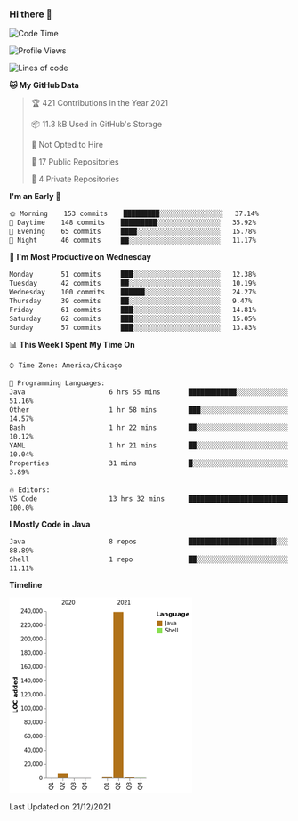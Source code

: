 ### Hi there 👋


<!--START_SECTION:waka-->
![Code Time](http://img.shields.io/badge/Code%20Time-1%2C872%20hrs%2030%20mins-blue)

![Profile Views](http://img.shields.io/badge/Profile%20Views-0-blue)

![Lines of code](https://img.shields.io/badge/From%20Hello%20World%20I%27ve%20Written-249%20Thousand%20lines%20of%20code-blue)

**🐱 My GitHub Data** 

> 🏆 421 Contributions in the Year 2021
 > 
> 📦 11.3 kB Used in GitHub's Storage 
 > 
> 🚫 Not Opted to Hire
 > 
> 📜 17 Public Repositories 
 > 
> 🔑 4 Private Repositories  
 > 
**I'm an Early 🐤** 

```text
🌞 Morning    153 commits    █████████░░░░░░░░░░░░░░░░   37.14% 
🌆 Daytime    148 commits    █████████░░░░░░░░░░░░░░░░   35.92% 
🌃 Evening    65 commits     ████░░░░░░░░░░░░░░░░░░░░░   15.78% 
🌙 Night      46 commits     ██░░░░░░░░░░░░░░░░░░░░░░░   11.17%

```
📅 **I'm Most Productive on Wednesday** 

```text
Monday       51 commits     ███░░░░░░░░░░░░░░░░░░░░░░   12.38% 
Tuesday      42 commits     ██░░░░░░░░░░░░░░░░░░░░░░░   10.19% 
Wednesday    100 commits    ██████░░░░░░░░░░░░░░░░░░░   24.27% 
Thursday     39 commits     ██░░░░░░░░░░░░░░░░░░░░░░░   9.47% 
Friday       61 commits     ███░░░░░░░░░░░░░░░░░░░░░░   14.81% 
Saturday     62 commits     ███░░░░░░░░░░░░░░░░░░░░░░   15.05% 
Sunday       57 commits     ███░░░░░░░░░░░░░░░░░░░░░░   13.83%

```


📊 **This Week I Spent My Time On** 

```text
⌚︎ Time Zone: America/Chicago

💬 Programming Languages: 
Java                     6 hrs 55 mins       ████████████░░░░░░░░░░░░░   51.16% 
Other                    1 hr 58 mins        ███░░░░░░░░░░░░░░░░░░░░░░   14.57% 
Bash                     1 hr 22 mins        ██░░░░░░░░░░░░░░░░░░░░░░░   10.12% 
YAML                     1 hr 21 mins        ██░░░░░░░░░░░░░░░░░░░░░░░   10.04% 
Properties               31 mins             █░░░░░░░░░░░░░░░░░░░░░░░░   3.89%

🔥 Editors: 
VS Code                  13 hrs 32 mins      █████████████████████████   100.0%

```

**I Mostly Code in Java** 

```text
Java                     8 repos             ██████████████████████░░░   88.89% 
Shell                    1 repo              ██░░░░░░░░░░░░░░░░░░░░░░░   11.11%

```


**Timeline**

![Chart not found](https://raw.githubusercontent.com/powercasgamer/powercasgamer/master/charts/bar_graph.png) 


 Last Updated on 21/12/2021
<!--END_SECTION:waka-->
